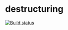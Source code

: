 # destructuring
[![Build status](https://ci.appveyor.com/api/projects/status/632q666n60dyqjp6?svg=true)](https://ci.appveyor.com/project/Suren73/destructuring)
